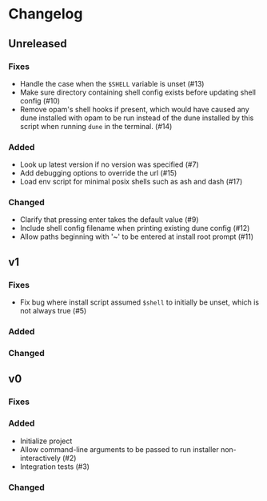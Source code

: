 # Changelog

## Unreleased

### Fixes

- Handle the case when the `$SHELL` variable is unset (#13)
- Make sure directory containing shell config exists before updating shell
  config (#10)
- Remove opam's shell hooks if present, which would have caused any dune
  installed with opam to be run instead of the dune installed by this script
  when running `dune` in the terminal. (#14)

### Added

- Look up latest version if no version was specified (#7)
- Add debugging options to override the url (#15)
- Load env script for minimal posix shells such as ash and dash (#17)

### Changed

- Clarify that pressing enter takes the default value (#9)
- Include shell config filename when printing existing dune config (#12)
- Allow paths beginning with '~' to be entered at install root prompt (#11)

## v1

### Fixes

- Fix bug where install script assumed `$shell` to initially be unset, which is
  not always true (#5)

### Added

### Changed

## v0

### Fixes

### Added

- Initialize project
- Allow command-line arguments to be passed to run installer non-interactively (#2)
- Integration tests (#3)

### Changed
